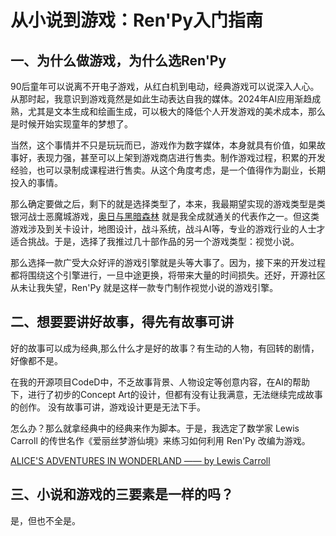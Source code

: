 # 从小说到游戏：Ren'Py入门指南

## 一、为什么做游戏，为什么选Ren'Py

90后童年可以说离不开电子游戏，从红白机到电动，经典游戏可以说深入人心。从那时起，我意识到游戏竟然是如此生动表达自我的媒体。2024年AI应用渐趋成熟，尤其是文本生成和绘画生成，可以极大的降低个人开发游戏的美术成本，那么是时候开始实现童年的梦想了。

当然，这个事情并不只是玩玩而已，游戏作为数字媒体，本身就具有价值，如果故事好，表现力强，甚至可以上架到游戏商店进行售卖。制作游戏过程，积累的开发经验，也可以录制成课程进行售卖。从这个角度考虑，是一个值得作为副业，长期投入的事情。

那么确定要做之后，剩下的就是选择类型了，本来，我最期望实现的游戏类型是类银河战士恶魔城游戏，[奥日与黑暗森林](https://www.orithegame.com/blind-forest/) 就是我全成就通关的代表作之一。但这类游戏涉及到关卡设计，地图设计，战斗系统，战斗AI等，专业的游戏行业的人士才适合挑战。于是，选择了我推过几十部作品的另一个游戏类型：视觉小说。

那么选择一款广受大众好评的游戏引擎就是头等大事了。因为，接下来的开发过程都将围绕这个引擎进行，一旦中途更换，将带来大量的时间损失。还好，开源社区从未让我失望，Ren'Py 就是这样一款专门制作视觉小说的游戏引擎。

## 二、想要要讲好故事，得先有故事可讲

好的故事可以成为经典,那么什么才是好的故事？有生动的人物，有回转的剧情，好像都不是。

在我的开源项目CodeD中，不乏故事背景、人物设定等创意内容，在AI的帮助下，进行了初步的Concept Art的设计，但都有没有让我满意，无法继续完成故事的创作。
没有故事可讲，游戏设计更是无法下手。

怎么办？那么就拿经典中的经典来作为脚本。于是，我选定了数学家 Lewis Carroll 的传世名作《爱丽丝梦游仙境》来练习如何利用 Ren'Py 改编为游戏。

[ALICE'S ADVENTURES IN WONDERLAND —— by Lewis Carroll](https://www.gutenberg.org/files/19033/19033-h/19033-h.htm)

## 三、小说和游戏的三要素是一样的吗？

是，但也不全是。
